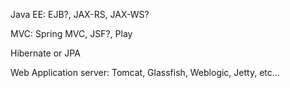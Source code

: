 Java EE: EJB?, JAX-RS, JAX-WS? 

MVC: Spring MVC, JSF?, Play

Hibernate or JPA

Web Application server: Tomcat, Glassfish, Weblogic, Jetty, etc...
